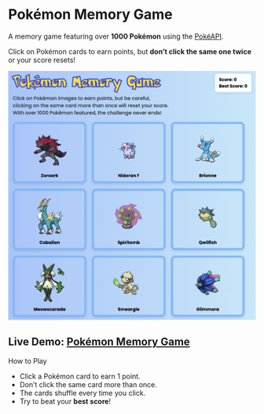 # Pokémon Memory Game

A memory game featuring over **1000 Pokémon** using the [PokéAPI](https://pokeapi.co/).

Click on Pokémon cards to earn points, but **don’t click the same one twice** or your score resets!

<p align="center">
  <img src="./pic.png"/>
</p>

## Live Demo: [Pokémon Memory Game](https://tiffany-pokemon-memory-game.vercel.app/)

How to Play

- Click a Pokémon card to earn 1 point.
- Don’t click the same card more than once.
- The cards shuffle every time you click.
- Try to beat your **best score**!
